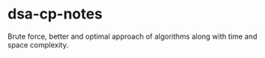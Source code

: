 # dsa-cp-notes

Brute force, better and optimal approach of algorithms along with time and space complexity.